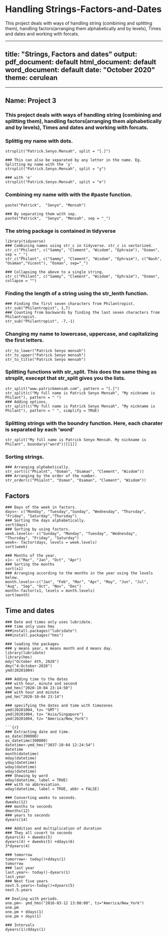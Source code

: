 # Handling Strings-Factors-and-Dates
This project deals with ways of handling string (combining and splitting them), handling factors(arranging them alphabetically and by levels), Times and dates and working with forcats.

---
title: "Strings, Factors and dates"
output:
  pdf_document: default
  html_document: default
  word_document: default
date: "October 2020"
theme: cerulean
---

---


## Name: Project 3 

### This project deals with ways of handling string (combining and splitting them), handling factors(arranging them alphabetically and by levels), Times and dates and working with forcats.

### Splittig my name with dots.
```{r}
strsplit("Patrick.Senyo.Mensah", split = "[.]")

### This can also be separated by any letter in the name. Eg. Splitting my name with the 'y'
strsplit("Patrick.Senyo.Mensah", split = "y")
 
### with 'e'
strsplit("Patrick.Senyo.Mensah", split = "e")
```

### Combining my name with with the #paste function.
```{r}
paste("Patrick",  "Senyo", "Mensah")

### By separating them with sep.
paste("Patrick",  "Senyo", "Mensah", sep = "_")
```

### The string package is contained in tidyverse

```{r}
library(tidyverse)
### Combining names using str_c in tidyverse. str_c is vectorized.
str_c("Philant", c("Sammy", "Clement", "Wisdom", "Ephraim"), "Osman", sep = "_")
str_c("Philant", c("Sammy", "Clement", "Wisdom", "Ephraim"), c("Nash", "Osaman","Vicent"), "Osman", sep="_")

### Collapsing the above to a single string.
str_c("Philant", c("Sammy", "Clement", "Wisdom", "Ephraim"), "Osman", collapse = "")
```

### Finding the length of a string using the str_lenth function.
```{r}
### Finding the first seven characters from Philantropist.
str_sub("Philantropist", 1,7)
### Counting from backwards by finding the last seven characters from Philantropist.
str_sub("Philantropist", -7,-1)
```

### Changing my name to lowercase, uppercase, and capitalizing the first letters.
```{r}
str_to_lower("Patrick Senyo mensah")
str_to_upper("Patrick Senyo mensah")
str_to_title("Patrick Senyo mensah")
```

### Splitting functions with str_split. This does the same thing as strsplit, execept that str_split gives you the lists. 
```{r}
str_split("www.patrickmensah.com", pattern = "[.]")
str_split(c("My full name is Patrick Senyo Mensah", "My nickname is Philant"), pattern = " ")
### Adding options.
str_split(c("My full name is Patrick Senyo Mensah", "My nickname is Philant"), pattern = " ", simplify = TRUE)
```

### Splitting strings with the boundry function. Here, each charater is separated by each 'word'
```{r}
str_split("My full name is Patrick Senyo Mensah. My nickname is Philant", boundary("word"))[[1]]
```

### Sorting strings. 
```{r}
### Arranging alphabetically.
str_sort(c("Phialnt", "Osman", "Osaman", "Clement", "Wisdom"))
### Arranging by the order of the number.
str_order(c("Phialnt", "Osman", "Osaman", "Clement", "Wisdom"))
```


## Factors
```{r}
### Days of the week in factors.
days<- c("Monday", "Tuesday","Sunday", "Wednesday", "Thursday", "Friday", "Saturday","Thursday")
### Sorting the days alphabetically.
sort(days)
### Sorting by using factors.
week.levels<- c("Sunday", "Monday", "Tuesday", "Wednesday", "Thursday", "Friday", "Saturday")
week<- factor(days, levels = week.levels)
sort(week)
```

```{r}
### Months of the year.
x1<- c("Mar", "Jan", "Oct", "Apr")
### Sorting the months
sort(x1)
### Arranging according to the months in the year using the levels below.
month.levels<-c("Jan", "Feb", "Mar", "Apr", "May", "Jun", "Jul", "Aug", "Sep", "Oct", "Nov", "Dec")
month<-factor(x1, levels = month.levels)
sort(month)
```

## Time and dates
```{r}
### Date and times only uses lubridate.
### time only uses hms
###install.packages("lubridate")
###install.packages("hms")
```

```{r}
### loading the packages
### y means year, m means month and d means day.
library(lubridate)
library(hms)
mdy("October 4th, 2020")
dmy("4-October-2020")
ymd(20201004)
```

```{r}
### Adding time to the dates
### with hour, minute and second
ymd_hms("2020-10-04 23:14:50")
### with hour and minute
ymd_hm("2020-10-04 23:14")

### specifying the dates and time with timezones
ymd(20201004, tz= "GMT")
ymd(20201004, tz= "Asia/Singapore")
ymd(20201004, tz= "America/New_York")

```{r}
### Extracting date and time. 
as_date(390000)
as_datetime(390000)
datetime<-ymd_hms("3037-10-04 12:24:54")
datetime
month(datetime)
mday(datetime)
yday(datetime)
wday(datetime)
wday(datetime)
### Showing by word
wday(datetime, label = TRUE)
### with no abbreviation. 
wday(datetime, label = TRUE, abbr = FALSE)

### Converting weeks to seconds.
dweeks(12)
### months to seconds
dmonths(12)
### years to seconds
dyears(14)

### Addition and multiplication of duration
### They all covert to seconds
dyears(4) + dweeks(5)
dyears(4) + dweeks(5) +ddays(6)
3*dyears(4)

### tomorrow
tomorrow<- today()+ddays(1)
tomorrow
### last year
last.year<- today()-dyears(1)
last.year
### Next five years
next.5.years<-today()+dyears(5)
next.5.years

## Dealing with periods.
one.pm<- ymd_hms("2016-03-12 13:00:00", tz="America/New_York")
one.pm
one.pm + ddays(1)
one.pm + days(1)

### Intervals
dyears(1)/ddays(1)
```
